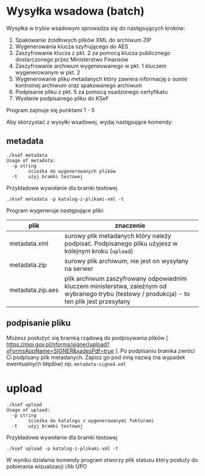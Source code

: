 # Wysyłka wsadowa (batch)

Wysyłka w trybie wsadowym sprowadza się do następujących kroków:

1. Spakowanie źródłowych plików XML do archiwum ZIP
2. Wygenerowania klucza szyfrującego do AES
3. Zaszyfrowanie klucza z pkt. 2 za pomocą klucza publicznego dostarczonego przez Ministerstwo Finansów
4. Zaszyfrowanie archiwum wygeneowanego w pkt. 1 kluczem wygenerowanym w pkt. 2
5. Wygenerowanie pliku metadanych który zawiera informację o sumie kontrolnej archiwum oraz spakowanego archiwum
6. Podpisanie pliku z pkt. 5 za pomocą osadzonego certyfikatu
7. Wysłanie podpisanego pliku do KSeF

Program zajmuje się punktami 1 - 5

Aby skorzystać z wysyłki wsadowej, wydaj następujące komendy:

## metadata

```text
./ksef metadata
Usage of metadata:
  -p string
        ścieżka do wygenerowanych plików
  -t    użyj bramki testowej
```

Przykładowe wywołanie dla bramki testowej

```shell
./ksef metadata -p katalog-z-plikami-xml -t
```

Program wygeneruje następujące pliki:

| plik             | znaczenie                                                                                                                                    |
| ---------------- | -------------------------------------------------------------------------------------------------------------------------------------------- |
| metadata.xml     | surowy plik metadanych który należy podpisać. Podpisanego pliku użyjesz w kolejnym kroku (`upload`)                                          |
| metadata.zip     | surowy plik archiwum, nie jest on wysyłany na serwer                                                                                         |
| metadata.zip.aes | plik archiwum zaszyfrowany odpowiednim kluczem ministerstwa, zależnym od wybranego trybu (testowy / produkcja) - to ten plik jest przesyłany |

## podpisanie pliku

Możesz posłużyć się bramką rządową do podpisywania plików [ https://moj.gov.pl/nforms/signer/upload?xFormsAppName=SIGNER&xadesPdf=true ]. Po podpisaniu bramka zwróci Ci podpisany plik metadanych. Zapisz go pod inną nazwą (na wypadek ewentualnych błędów) np. `metadata-signed.xml`

# upload

```text
./ksef upload
Usage of upload:
  -p string
        ścieżka do katalogu z wygenerowanymi fakturami
  -t    użyj bramki testowej
```

Przykładowe wywołanie dla bramki testowej

```shell
./ksef upload -p katalog-z-plikami-xml -t
```

W wyniku działania komendy program stworzy plik statusu który posłuży do pobierania wizualizacji i/lib UPO
